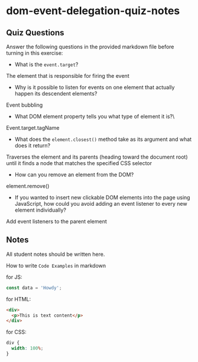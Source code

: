 # dom-event-delegation-quiz-notes

## Quiz Questions

Answer the following questions in the provided markdown file before turning in this exercise:

- What is the `event.target`?

The element that is responsible for firing the event

- Why is it possible to listen for events on one element that actually happen its descendent elements?

Event bubbling

- What DOM element property tells you what type of element it is?\

Event.target.tagName

- What does the `element.closest()` method take as its argument and what does it return?

Traverses the element and its parents (heading toward the document root) until it finds a node that matches the specified CSS selector

- How can you remove an element from the DOM?

element.remove()

- If you wanted to insert new clickable DOM elements into the page using JavaScript, how could you avoid adding an event listener to every new element individually?

Add event listeners to the parent element

## Notes

All student notes should be written here.

How to write `Code Examples` in markdown

for JS:

```javascript
const data = 'Howdy';
```

for HTML:

```html
<div>
  <p>This is text content</p>
</div>
```

for CSS:

```css
div {
  width: 100%;
}
```

